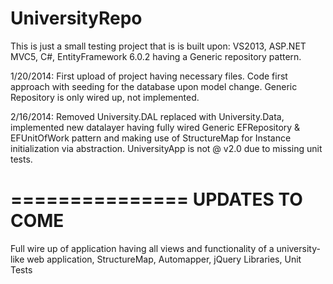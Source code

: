 UniversityRepo
==============

This is just a small testing project that is is built upon: VS2013, ASP.NET MVC5, C#, EntityFramework 6.0.2 having a Generic repository pattern.

1/20/2014:
First upload of project having necessary files. Code first approach with seeding for the database upon model change. Generic Repository is only wired up, not implemented.

2/16/2014: Removed University.DAL replaced with University.Data, implemented new datalayer having fully wired Generic EFRepository & EFUnitOfWork pattern and making use of StructureMap for Instance initialization via abstraction. UniversityApp is not @ v2.0 due to missing unit tests. 


===============
UPDATES TO COME
===============

Full wire up of application having all views and functionality of a university-like web application,
StructureMap,
Automapper,
jQuery Libraries,
Unit Tests
